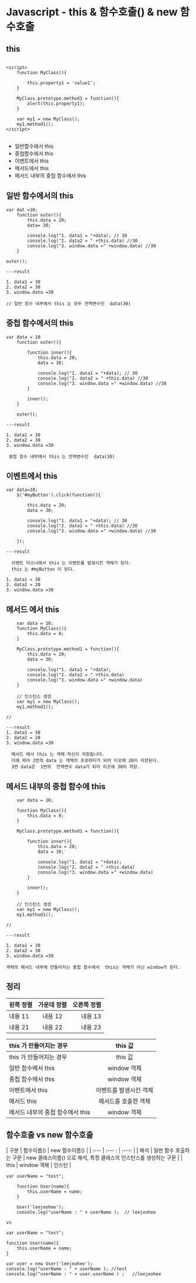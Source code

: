 # Javascript - this & 함수호출() &  new 함수호출 

## this
```

<script>
	function MyClass(){

		this.property1 = 'value1';
	}

	MyClass.prototype.method1 = function(){
		alert(this.property1);
	}

	var my1 = new MyClass();
	my1.method1();
</script>


```

- 일반함수에서 this 
- 중첩함수에서 this
- 이벤트에서 this
- 메서드에서 this 
- 메서드 내부의 중첩 함수에서 this

## 일반 함수에서의 this 
```
var dat =10;
	function outer(){
		this.data = 20;
		data= 30;

		console.log("1. data1 = "+data); // 30
		console.log("2. data2 = " +this.data) //30
		console.log("3. window.data =" +window.data) //30 
	}

outer();

---result

1. data1 = 30
2. data2 = 30
3. window.data =30

// 일반 함수 내부에서 this 는 모두 전역변수인  data(30)

```

## 중첩 함수에서의 this 
```
var data = 10
	function outer(){

		function inner(){
			this.data = 20;
			data = 30;

			console.log("1. data1 = "+data); // 30
			console.log("2. data2 = " +this.data) //30
			console.log("3. window.data =" +window.data) //30 
		}

		inner();
	}

	outer();

---result

1. data1 = 30
2. data2 = 30
3. window.data =30	

 중첩 함수 내부에서 this 는 전역변수인  data(30)
```

## 이벤트에서 this
```
var data=10;
	$('#myButton').click(function(){

		this.data = 20;
		data = 30;

		console.log("1. data1 = "+data); // 30
		console.log("2. data2 = " +this.data) //20
		console.log("3. window.data =" +window.data) //30 

	});

---result

  이벤트 리스너에서 this 는 이벤트를 발생시킨 객체가 된다. 
  this 는 #myButton 이 된다. 

1. data1 = 30
2. data2 = 20
3. window.data =30	

```

## 메서드 에서 this
```
    var data = 10;
	function MyClass(){
		this.data = 0;
	}

	MyClass.prototype.method1 = function(){
		this.data = 20;
		data = 30;

		console.log("1. data1 = "+data); 
		console.log("2. data2 = " +this.data) 
		console.log("3. window.data =" +window.data)  
	}

	// 인스턴스 생성 
	var my1 = new MyClass();
	my1.method1();

// 

---result
1. data1 = 30
2. data2 = 20
3. window.data =30
	
  메서드 에서 this 는 객체 자신이 저장됩니다. 
  이에 따라 2번의 data 는 객체의 프로퍼티가 되어 이곳에 20이 저장된다. 
  3번 data은  1번의  전역변수 data가 되어 이곳에 30이 저장.  
```


## 메서드 내부의 중첩 함수에 this
```
    var data = 10;
	
	function MyClass(){
		this.data = 0;
	}

	MyClass.prototype.method1 = function(){
		
		function inner(){
			this.data = 20;
			data = 30;

			console.log("1. data1 = "+data); 
			console.log("2. data2 = " +this.data) 
			console.log("3. window.data =" +window.data)  
		}
		
		inner();	
	}

	// 인스턴스 생성 
	var my1 = new MyClass();
	my1.method1();

// 	

---result

1. data1 = 30
2. data2 = 30
3. window.data =30

객체의 메서드 내부에 만들어지는 중첩 함수에서  this는 객체가 아닌 window가 된다. 

```


## 정리 
| 왼쪽 정렬 | 가운데 정렬 | 오른쪽 정렬 |
| :--- | :---: | ---: |
| 내용 11 | 내용 12 | 내용 13 |
| 내용 21 | 내용 22 | 내용 23 |


| this 가 만들어지는 경우 | this 값  |
|        :---         | :---:    |
| this 가 만들어지는 경우 | this 값  |
| 일반 함수에서 this | window 객체   |
| 중첩 함수에서 this | window 객체   |
| 이벤트에서 this | 이벤트를 발생시킨 객체 |
| 메서드 this | 메서드를 호출한 객체   |
| 메서드 내부의 중첩 함수에서 this | window 객체 |

 
## 함수호출 vs new 함수호출 

| 구분 | 함수이름() | new 함수이름() |
| :--- | :--- : | :---: |
| 해석  | 일반 함수 호출하는 구문  | new 클래스이름() 으로 해석, 특정 클래스의 인스턴스를 생성하는 구문 |
| this | window 객체   | 인스턴 |


```
var userName = "test";

	function User(name){
		this.userName = name;
	}

 	User('leejoohee');
 	console.log("userName : " + userName );  // leejoohee

vs

var userName = "test";

function User(name){
	this.userName = name;
}

var user = new User('leejoohee');
console.log("userName : " + userName ); //test 
console.log("userName : " + user.userName ) ;	//leejoohee
```
